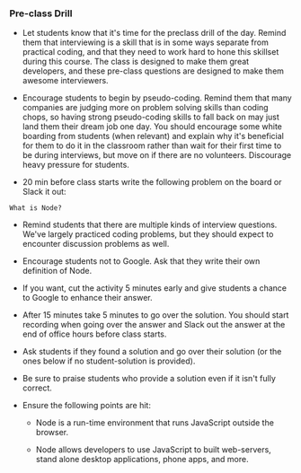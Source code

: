 ### Pre-class Drill

* Let students know that it's time for the preclass drill of the day. Remind them that interviewing is a skill that is in some ways separate from practical coding, and that they need to work hard to hone this skillset during this course. The class is designed to make them great developers, and these pre-class questions are designed to make them awesome interviewers.

* Encourage students to begin by pseudo-coding. Remind them that many companies are judging more on problem solving skills than coding chops, so having strong pseudo-coding skills to fall back on may just land them their dream job one day. You should encourage some white boarding from students (when relevant) and explain why it's beneficial for them to do it in the classroom rather than wait for their first time to be during interviews, but move on if there are no volunteers. Discourage heavy pressure for students.

* 20 min before class starts write the following problem on the board or Slack it out:

```
What is Node?
```

* Remind students that there are multiple kinds of interview questions. We've largely practiced coding problems, but they should expect to encounter discussion problems as well.

* Encourage students not to Google. Ask that they write their own definition of Node.

* If you want, cut the activity 5 minutes early and give students a chance to Google to enhance their answer.
 
* After 15 minutes take 5 minutes to go over the solution. You should start recording when going over the answer and Slack out the answer at the end of office hours before class starts.

* Ask students if they found a solution and go over their solution (or the ones below if no student-solution is provided). 

* Be sure to praise students who provide a solution even if it isn't fully correct. 

* Ensure the following points are hit:

  * Node is a run-time environment that runs JavaScript outside the browser.

  * Node allows developers to use JavaScript to built web-servers, stand alone desktop applications, phone apps, and more. 
 